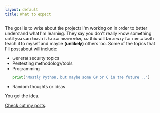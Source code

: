 ```yaml
---
layout: default
title: What to expect
---
```

The goal is to write about the projects I'm working on in order to better understand what I'm learning. They say you don't really know something until you can teach it to someone else, so this will be a way for me to both teach it to myself and maybe **(unlikely)** others too.
Some of the topics that I'll post about will include:
* General security topics
* Pentesting methodology/tools
* Programming
  ```python
  print("Mostly Python, but maybe some C# or C in the future...")
  ```
* Random thoughts or ideas

You get the idea.


[Check out my posts](./docs/2019-10-5-list_of_posts.md).
